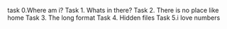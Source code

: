 task 0.Where am i?
Task 1. Whats in there?
Task 2. There is no place like home
Task 3. The long format
Task 4. Hidden files
Task 5.i love numbers

